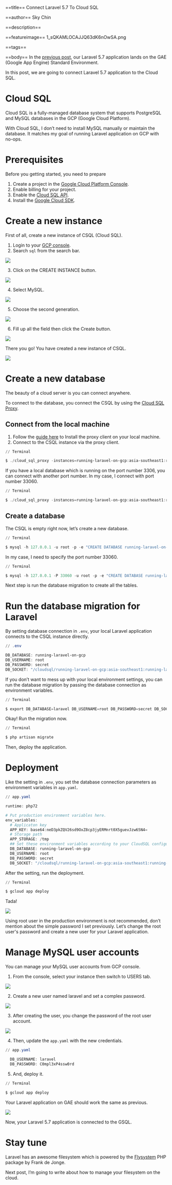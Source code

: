 ==title==
Connect Laravel 5.7 To Cloud SQL

==author==
 Sky Chin

==description==

==featureimage==
1_sQKAMLOCAJJQ63dK6nOwSA.png

==tags==

==body==
In the [previous post](/posts/2018-10-27/laravel-5.7-lands-on-google-app-engine-standard-environment/), our Laravel 5.7 application lands on the GAE (Google App Engine) Standard Environment.

In this post, we are going to connect Laravel 5.7 application to the Cloud SQL.

# Cloud SQL

Cloud SQL is a fully-managed database system that supports PostgreSQL and MySQL databases in the GCP (Google Cloud Platform).

With Cloud SQL, I don’t need to install MySQL manually or maintain the database. It matches my goal of running Laravel application on GCP with no-ops.

# Prerequisites

Before you getting started, you need to prepare

1. Create a project in the [Google Cloud Platform Console](https://console.cloud.google.com/project).
2. Enable billing for your project.
3. Enable the [Cloud SQL API](https://console.cloud.google.com/flows/enableapi?apiid=sqladmin&redirect=https://console.cloud.google.com).
4. Install the [Google Cloud SDK](https://cloud.google.com/sdk/).

# Create a new instance

First of all, create a new instance of CSQL (Cloud SQL).

1. Login to your [GCP console](http://console.cloud.google.com).
2. Search `sql` from the search bar.

![](/assets/images/1_y9ciPlJUYy71FyN7OSUo-w.png)

3. Click on the CREATE INSTANCE button.

![](/assets/images/1_o95RbajfUsY8v9Zv0Vjazg.png)

4. Select MySQL.

![](/assets/images/1_bW8r74Iq5Aah_TYOIxXMwQ.png)

5. Choose the second generation.

![](/assets/images/1_NxxQt0Y6PIMx9mv6NrR3fg.png)

6. Fill up all the field then click the Create button.

![](/assets/images/1_h2irJLhLftpjH52VkrGuFA.png)

There you go! You have created a new instance of CSQL.

![](/assets/images/1_iXR_4bqsmX3LyAdU3_umQw.png)

# Create a new database

The beauty of a cloud server is you can connect anywhere.

To connect to the database, you connect the CSQL by using the [Cloud SQL Proxy](https://cloud.google.com/sql/docs/mysql/sql-proxy).

## Connect from the local machine

1. Follow the [guide here](https://cloud.google.com/sql/docs/mysql/connect-external-app#install) to Install the proxy client on your local machine.
2. Connect to the CSQL instance via the proxy client.

~~~ powershell
// Terminal

$ ./cloud_sql_proxy -instances=running-laravel-on-gcp:asia-southeast1:running-laravel-on-gcp=tcp:3306
~~~

If you have a local database which is running on the port number 3306, you can connect with another port number. In my case, I connect with port number 33060.

~~~ powershell
// Terminal

$ ./cloud_sql_proxy -instances=running-laravel-on-gcp:asia-southeast1:running-laravel-on-gcp=tcp:33060
~~~

## Create a database

The CSQL is empty right now, let’s create a new database.

~~~ powershell
// Terminal

$ mysql -h 127.0.0.1 -u root -p -e "CREATE DATABASE running-laravel-on-gcp;”
~~~

In my case, I need to specify the port number 33060.

~~~ powershell
// Terminal

$ mysql -h 127.0.0.1 -P 33060 -u root -p -e "CREATE DATABASE running-laravel-on-gcp;”
~~~

Next step is run the database migration to create all the tables.

# Run the database migration for Laravel

By setting database connection in `.env`, your local Laravel application connects to the CSQL instance directly.

~~~ powershell
// .env

DB_DATABASE: running-laravel-on-gcp
DB_USERNAME: root
DB_PASSWORD: secret
DB_SOCKET: "/cloudsql/running-laravel-on-gcp:asia-southeast1:running-laravel-on-gcp”
~~~

If you don’t want to mess up with your local environment settings, you can run the database migration by passing the database connection as environment variables.

~~~ powershell
// Terminal

$ export DB_DATABASE=laravel DB_USERNAME=root DB_PASSWORD=secret DB_SOCKET: "/cloudsql/running-laravel-on-gcp:asia-southeast1:running-laravel-on-gcp”
~~~

Okay! Run the migration now.

~~~ powershell
// Terminal

$ php artisan migrate
~~~

Then, deploy the application.

# Deployment

Like the setting in `.env`, you set the database connection parameters as environment variables in `app.yaml`.

~~~ powershell
// app.yaml

runtime: php72

# Put production environment variables here.
env_variables:
  # Applicaton key
  APP_KEY: base64:neD3pkZQV26sd9OxZ8cp3jyERMnrt0X5guevJzw65N4=
  # Storage path
  APP_STORAGE: /tmp
  ## Set these environment variables according to your CloudSQL configuration.
  DB_DATABASE: running-laravel-on-gcp
  DB_USERNAME: root
  DB_PASSWORD: secret
  DB_SOCKET: "/cloudsql/running-laravel-on-gcp:asia-southeast1:running-laravel-on-gcp”
~~~

After the setting, run the deployment.

~~~ powershell
// Terminal

$ gcloud app deploy
~~~

Tada!

![](/assets/images/1_vPBWUimSQE21aSiGPfnuPQ.png)

Using root user in the production environment is not recommended, don’t mention about the simple password I set previously. Let’s change the root user's password and create a new user for your Laravel application.

# Manage MySQL user accounts

You can manage your MySQL user accounts from GCP console.

1. From the console, select your instance then switch to USERS tab.

![](/assets/images/1_PIQ5FLRL9tesAFMcnwc4pw.png)

2. Create a new user named laravel and set a complex password.

![](/assets/images/1_Hqgw-jf0Di7KC_-AidZXcg.png)

3. After creating the user, you change the password of the root user account.

![](/assets/images/1_aRWeW6jivKVp6NNGT2Qmqw.png)

4. Then, update the `app.yaml` with the new credentials.

~~~ powershell
// app.yaml

  DB_USERNAME: laravel
  DB_PASSWORD: C0mpl3xP4ssw0rd
~~~

5. And, deploy it.

~~~ powershell
// Terminal

$ gcloud app deploy
~~~

Your Laravel application on GAE should work the same as previous.

![](/assets/images/1_vPBWUimSQE21aSiGPfnuPQ.png)

Now, your Laravel 5.7 application is connected to the GSQL.

# Stay tune

Laravel has an awesome filesystem which is powered by the [Flysystem](https://github.com/thephpleague/flysystem) PHP package by Frank de Jonge.

Next post, I’m going to write about how to manage your filesystem on the cloud.
